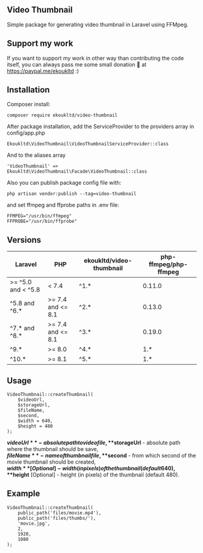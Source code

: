 ## Video Thumbnail

Simple package for generating video thumbnail in Laravel using FFMpeg.

## Support my work

If you want to support my work in other way than contributing the code itself, you can always pass me some small donation :beer: at https://paypal.me/ekoukltd :)

## Installation

Composer install:

```
composer require ekoukltd/video-thumbnail
```

After package installation, add the ServiceProvider to the providers array in config/app.php

```
Ekoukltd\VideoThumbnail\VideoThumbnailServiceProvider::class
```

And to the aliases array

```
'VideoThumbnail' => Ekoukltd\VideoThumbnail\Facade\VideoThumbnail::class
```

Also you can publish package config file with:

```
php artisan vendor:publish --tag=video-thumbnail
```

and set ffmpeg and ffprobe paths in .env file:

```
FFMPEG="/usr/bin/ffmpeg"
FFPROBE="/usr/bin/ffprobe"
```

## Versions

| Laravel             | PHP                | ekoukltd/video-thumbnail | php-ffmpeg/php-ffmpeg |
|---------------------|--------------------|--------------------------|-----------------------|
| \>= ^5.0 and < ^5.8 | < 7.4              | ^1.*                     | 0.11.0                |
| ^5.8 and ^6.*       | \>= 7.4 and <= 8.1 | ^2.*                     | 0.13.0                |
| ^7.* and ^8.*       | \>= 7.4 and <= 8.1 | ^3.*                     | 0.19.0                |
| ^9.*                | \>= 8.0            | ^4.*                     | 1.*                   |
| ^10.*               | \>= 8.1            | ^5.*                     | 1.*                   |
## Usage

```
VideoThumbnail::createThumbnail(
    $videoUrl, 
    $storageUrl, 
    $fileName, 
    $second, 
    $width = 640, 
    $height = 480
);
```

**$videoUrl** - absolute path to video file,  
**$storageUrl** - absolute path where the thumbnail should be save,  
**$fileName** - name of thumbnail file,  
**$second** - from which second of the movie thumbnail should be created,  
**$width** [Optional] - width (in pixels) of the thumbnail (default 640),  
**$height** [Optional] - height (in pixels) of the thumbnail (default 480).

## Example

```
VideoThumbnail::createThumbnail(
    public_path('files/movie.mp4'), 
    public_path('files/thumbs/'), 
    'movie.jpg', 
    2, 
    1920, 
    1080
);
```
